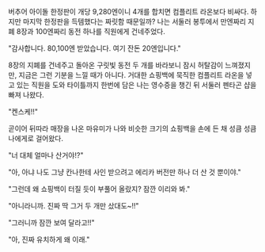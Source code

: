 버추어 아이돌 한정판이 개당 9,280엔이니 4개를 합치면 컴플리트 라온보다 비싸다. 
하지만 마지막 한정판을 득템했다는 짜릿함 때문일까? 나는 서둘러 봉투에서 만엔짜리 지폐 8장과 100엔짜리 동전 하나를 직원에게 건네주었다. 

"감사합니다. 80,100엔 받았습니다. 여기 잔돈 20엔입니다." 

8장의 지폐를 건네주고 돌아온 구릿빛 동전 두 개를 바라보니 잠시 허탈감이 느껴졌지만, 지금은 그런 기분을 느낄 때가 아니다. 
거대한 쇼핑백에 묵직한 컴플리트 라온을 넣고 있는 직원을 도와 타이틀까지 한번에 담은 나는 영수증을 챙긴 뒤 서둘러 펜타곤 샵을 빠져 나왔다. 

"켄스케!!" 

곧이어 뒤따라 매장을 나온 마유미가 나와 비슷한 크기의 쇼핑백을 손에 든 채 성큼 성큼 나에게로 걸어왔다. 

"너 대체 얼마나 산거야!?" 

"아, 아냐 나도 그냥 칸나한테 사인 받으려고 에리카 버전만 하나 더 산 것 뿐이야." 

"그런데 왜 쇼핑백이 터질 듯이 부풀어 올랐지? 잠깐 이리와 봐." 

"아니라니까. 진짜 딱 그거 두 개만 샀대도~!!" 

"그러니까 잠깐 보여 달라고!!" 

"아, 진짜 유치하게 왜 이래." 